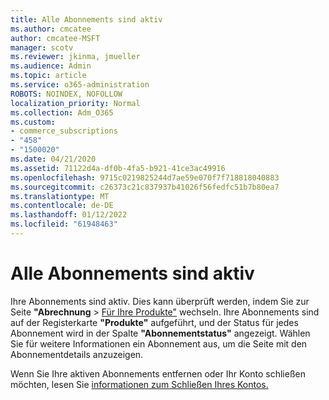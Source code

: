 ```yaml
---
title: Alle Abonnements sind aktiv
ms.author: cmcatee
author: cmcatee-MSFT
manager: scotv
ms.reviewer: jkinma, jmueller
ms.audience: Admin
ms.topic: article
ms.service: o365-administration
ROBOTS: NOINDEX, NOFOLLOW
localization_priority: Normal
ms.collection: Adm_O365
ms.custom:
- commerce_subscriptions
- "458"
- "1500020"
ms.date: 04/21/2020
ms.assetid: 71122d4a-df0b-4fa5-b921-41ce3ac49916
ms.openlocfilehash: 9715c0219825244d7ae59e070f7f718818040883
ms.sourcegitcommit: c26373c21c837937b41026f56fedfc51b7b80ea7
ms.translationtype: MT
ms.contentlocale: de-DE
ms.lasthandoff: 01/12/2022
ms.locfileid: "61948463"
---
```

# <a name="all-subscriptions-are-active"></a>Alle Abonnements sind aktiv

Ihre Abonnements sind aktiv. Dies kann überprüft werden, indem Sie zur Seite **"Abrechnung** \> [Für Ihre Produkte"](https://go.microsoft.com/fwlink/p/?linkid=842054) wechseln. Ihre Abonnements sind auf der Registerkarte **"Produkte"** aufgeführt, und der Status für jedes Abonnement wird in der Spalte **"Abonnementstatus"** angezeigt. Wählen Sie für weitere Informationen ein Abonnement aus, um die Seite mit den Abonnementdetails anzuzeigen.
  
Wenn Sie Ihre aktiven Abonnements entfernen oder Ihr Konto schließen möchten, lesen Sie [informationen zum Schließen Ihres Kontos.](https://docs.microsoft.com/microsoft-365/commerce/close-your-account)
